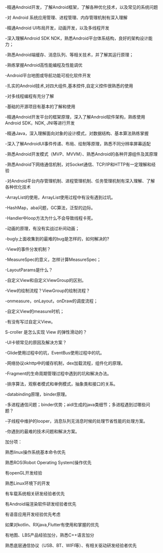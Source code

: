 -精通Android开发，了解Android框架，了解各种优化技术，以及常见的系统问题

-对 Android 系统应用管理、进程管理、内存管理机制有深入理解

-精通Android UI布局开发，动画开发，以及多线程开发

-深入理解Android SDK NDK，熟悉Android平台体系结构，良好的架构设计能力；

-熟悉Android端缓存、消息队列、等相关技术，并了解其运行原理；

-熟练掌握Android高性能编程及性能调优

-Android平台地图或导航功能可视化软件开发
 
-扎实的Android技术,对四大组件,基本控件,自定义控件很熟悉的使用

-对多线程编程有充分了解

-基础的开源项目有基本的了解和使用

-精通Android开发平台的框架原理，深入了解Android软件架构，熟练使用Android SDK，NDK, JNI等进行开发

-精通Java，深入理解面向对象的设计模式，对数据结构、基本算法熟练掌握

-深入了解AndroidUI事件传递、布局、绘制等原理，熟悉不同分辨率屏幕适配

-熟悉Android开发模式（MVP、MVVM）、熟悉Android的各种开源组件及其原理

-熟悉Android下网络通信机制，对Socket通信、TCP/IP和HTTP有一定理解和经验

-对Android平台内存管理机制、进程管理机制、任务管理机制有深入理解、了解各种优化技术

-ArrayList的使用，ArrayList使用过程中有没有遇到过坑。

-HashMap，aba问题，GC算法，泛型的边际。

-Handler中loop方法为什么不会导致线程卡死。

-动画的原理，有没有实战过补间动画；

-bugly上面收集到的最难的bug是怎样的，如何解决的?

-View的事件分发机制？

-MeasureSpec的意义，怎样计算MeasureSpec；

-LayoutParams是什么？

-自定义View和自定义ViewGroup的区别。

-View的绘制流程？ViewGroup的绘制流程？

-onmeasure，onLayout，onDraw的调度流程；

-自定义View的measure时机；

-有没有写过自定义View。

S-croller 是怎么实现 View 的弹性滑动的？

-UI卡顿常见的原因及解决方案？

-Glide使用过程中的坑，EventBus使用过程中的坑。

-网络协议okhttp中的缓存机制，dex加载流程，组件化的原理。

-Fragment的生命周期管理过程中遇到的坑和解决办法。

-排序算法，观察者模式和单例模式，抽象类和接口的关系。

-databinding原理，binder原理。

-多进程通信问题；binder优势；aidl生成的java类细节；多进程遇到过哪些问题？

-子线程中维护的looper，消息队列无消息时候的处理节省性能的处理方案。

-你遇到的最难的技术问题和解决方案。


加分项：

熟悉linux操作系统基本命令优先

熟悉ROS(Robot Operating System)操作优先

有openGL开发经验

熟悉Linux环境下的开发

有车载系统相关研发经验者优先

有Android端渲染软件研发经验者优先

有语音应用开发经验优先考虑

如果对kotlin、RXjava,Flutter有使用和掌握的优先

有地图、LBS产品经验加分，熟悉C++语言加分

熟悉底层通信协议（USB、BT、WIFI等）、有相关驱动研发经验者优先